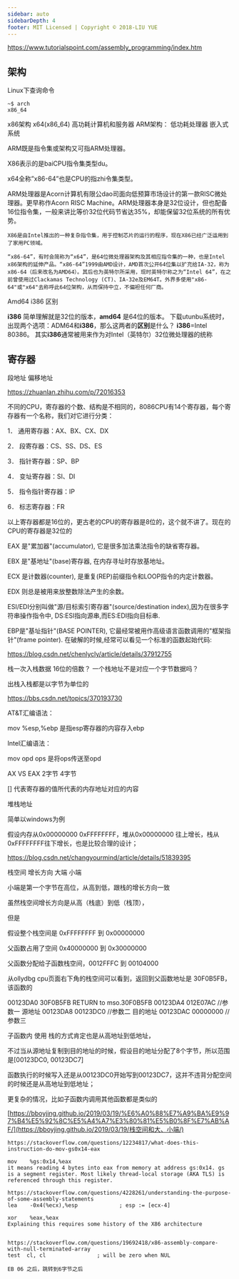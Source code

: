 ```yaml
---
sidebar: auto
sidebarDepth: 4
footer: MIT Licensed | Copyright © 2018-LIU YUE
---
```


https://www.tutorialspoint.com/assembly_programming/index.htm

## 架构

Linux下查询命令

```
~$ arch
x86_64
```



x86架构 x64(x86_64) 高功耗计算机和服务器
ARM架构： 低功耗处理器 嵌入式系统

ARM既是指令集或架构又可指ARM处理器。

X86表示的是baiCPU指令集类型du。

x64全称”x86-64”也是CPU的指zhi令集类型。

ARM处理器是Acorn计算机有限公dao司面向低预算市场设计的第一款RISC微处理器。更早称作Acorn RISC Machine。ARM处理器本身是32位设计，但也配备16位指令集，一般来讲比等价32位代码节省达35%，却能保留32位系统的所有优势。

    X86是由Intel推出的一种复杂指令集，用于控制芯片的运行的程序，现在X86已经广泛运用到了家用PC领域。
    
    “x86-64”，有时会简称为“x64”，是64位微处理器架构及其相应指令集的一种，也是Intel x86架构的延伸产品。“x86-64”1999由AMD设计，AMD首次公开64位集以扩充给IA-32，称为x86-64（后来改名为AMD64）。其后也为英特尔所采用，现时英特尔称之为“Intel 64”，在之前曾使用过Clackamas Technology (CT)、IA-32e及EM64T。外界多使用"x86-64"或"x64"去称呼此64位架构，从而保持中立，不偏袒任何厂商。
Amd64 i386 区别

**i386** 简单理解就是32位的版本，**amd64** 是64位的版本。 下载utunbu系统时，出现两个选项：ADM64和**i386**，那么这两者的**区别**是什么？ **i386**=Intel 80386。 其实**i386**通常被用来作为对Intel（英特尔）32位微处理器的统称



## 寄存器

段地址 偏移地址

https://zhuanlan.zhihu.com/p/72016353

不同的CPU，寄存器的个数、结构是不相同的，8086CPU有14个寄存器，每个寄存器有一个名称，我们对它进行分类：

1． 通用寄存器：AX、BX、CX、DX

2． 段寄存器：CS、SS、DS、ES

3． 指针寄存器：SP、BP

4． 变址寄存器：SI、DI

5． 指令指针寄存器：IP

6． 标志寄存器：FR

以上寄存器都是16位的，更古老的CPU的寄存器是8位的，这个就不讲了。现在的CPU的寄存器是32位的



EAX 是"累加器"(accumulator), 它是很多加法乘法指令的缺省寄存器。

EBX 是"基地址"(base)寄存器, 在内存寻址时存放基地址。

ECX 是计数器(counter), 是重复(REP)前缀指令和LOOP指令的内定计数器。

EDX 则总是被用来放整数除法产生的余数。

ESI/EDI分别叫做"源/目标索引寄存器"(source/destination index),因为在很多字符串操作指令中, DS:ESI指向源串,而ES:EDI指向目标串.

EBP是"基址指针"(BASE POINTER), 它最经常被用作高级语言函数调用的"框架指针"(frame pointer). 在破解的时候,经常可以看见一个标准的函数起始代码:

https://blog.csdn.net/chenlycly/article/details/37912755



栈一次入栈数据 16位的倍数？ 一个栈地址不是对应一个字节数据吗？

出栈入栈都是以字节为单位的



https://bbs.csdn.net/topics/370193730

AT&T汇编语法：

mov  %esp,%ebp  是指esp寄存器的内容存入ebp

Intel汇编语法：

mov opd ops	是将ops传送至opd



AX VS EAX 2字节 4字节

[] 代表寄存器的值所代表的内存地址对应的内容

堆栈地址

简单以windows为例

假设内存从0x00000000 0xFFFFFFFF，堆从0x00000000 往上增长，栈从0xFFFFFFFF往下增长，也是比较合理的设计；



https://blog.csdn.net/changyourmind/article/details/51839395

栈空间 增长方向 大端 小端

小端是第一个字节在高位，从高到低，跟栈的增长方向一致

虽然栈空间增长方向是从高（栈底）到低（栈顶），

但是

假设整个栈空间是 0xFFFFFFFF 到 0x00000000

父函数占用了空间 0x40000000 到 0x30000000 

父函数分配给子函数栈空间，0012FFFC  到 00104000   

从ollydbg cpu页面右下角的栈空间可以看到，返回到父函数地址是 30F0B5FB，该函数的

00123DA0   30F0B5FB  RETURN to mso.30F0B5FB
00123DA4   012E07AC	//参数一 源地址
00123DA8   00123DC0 //参数二 目的地址
00123DAC   00000000 //参数三

子函数内 使用 栈的方式肯定也是从高地址到低地址，

不过当从源地址复制到目的地址的时候，假设目的地址分配了8个字节，所以范围是[00123DC0, 00123DC7]

函数执行的时候写入还是从00123DC0开始写到00123DC7，这并不违背分配空间的时候还是从高地址到低地址；



更复杂的情况，比如子函数内调用其他函数都是类似的

[https://bboyjing.github.io/2019/03/19/%E6%A0%88%E7%A9%BA%E9%97%B4%E5%92%8C%E5%A4%A7%E3%80%81%E5%B0%8F%E7%AB%AF/](https://bboyjing.github.io/2019/03/19/栈空间和大、小端/)



```assembly
https://stackoverflow.com/questions/12234817/what-does-this-instruction-do-mov-gs0x14-eax

mov    %gs:0x14,%eax
it means reading 4 bytes into eax from memory at address gs:0x14. gs is a segment register. Most likely thread-local storage (AKA TLS) is referenced through this register. 

https://stackoverflow.com/questions/4228261/understanding-the-purpose-of-some-assembly-statements
lea    -0x4(%ecx),%esp             ; esp := [ecx-4]

xor    %eax,%eax  
Explaining this requires some history of the X86 architecture


https://stackoverflow.com/questions/19692418/x86-assembly-compare-with-null-terminated-array
test  cl, cl                ; will be zero when NUL

EB 06 之后，跳转到6字节之后

```

<disqus/>



